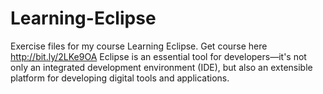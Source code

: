 # Learning-Eclipse
Exercise files for my course Learning Eclipse. Get course here http://bit.ly/2LKe9OA      Eclipse is an essential tool for developers—it's not only an integrated development environment (IDE), but also an extensible platform for developing digital tools and applications.  
